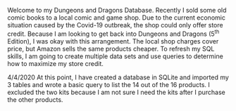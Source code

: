 Welcome to my Dungeons and Dragons Database. Recently I sold some old comic books to a local comic and game shop. Due to the current economic situation caused by the Covid-19 outbreak, the shop could only offer store credit. Because I am looking to get back into Dungeons and Dragons (5<sup>th</sup> Edition), I was okay with this arrangement. The local shop charges cover price, but Amazon sells the same products cheaper. To refresh my SQL skills, I am going to create multiple data sets and use queries to determine how to maximize my store credit.

4/4/2020 At this point, I have created a database in SQLite and imported my 3 tables and wrote a basic query to list the 14 out of the 16 products. I excluded the two kits because I am not sure I need the kits after I purchase the other products.